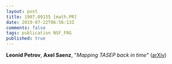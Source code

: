```yaml
---
layout: post
title: 1907.09155 [math.PR]
date: 2019-07-22T06:56:13Z
comments: false
tags: publication NSF_FRG
published: true
---
```


<b>Leonid Petrov</b>, <b>Axel Saenz</b>, "<i>Mapping TASEP back in time</i>" ([arXiv](http://arxiv.org/abs/1907.09155v1))
